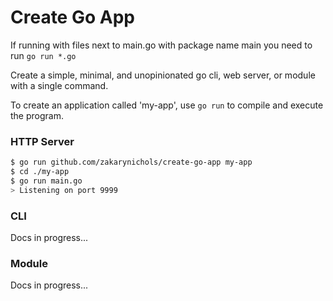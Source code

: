 # Create Go App

If running with files next to main.go with package name main you need to run `go run *.go`

Create a simple, minimal, and unopinionated go cli, web server, or module with a single command.

To create an application called 'my-app', use `go run` to compile and execute the program.

### HTTP Server

```sh
$ go run github.com/zakarynichols/create-go-app my-app
$ cd ./my-app
$ go run main.go
> Listening on port 9999
```

### CLI

Docs in progress...

### Module

Docs in progress...
